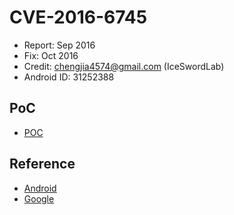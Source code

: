 # CVE-2016-6745

- Report: Sep 2016
- Fix: Oct 2016
- Credit: chengjia4574@gmail.com (IceSwordLab)
- Android ID: 31252388

## PoC

- [POC](./poc.c)

## Reference

- [Android](https://source.android.com/security/bulletin/2016-11-01.html)
- [Google](https://issuetracker.google.com/issues/37118224)
